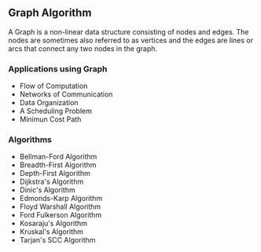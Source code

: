 ## Graph Algorithm

A Graph is a non-linear data structure consisting of nodes and edges. The nodes are sometimes also referred to as vertices and the edges are lines or arcs that connect any two nodes in the graph.

### Applications using Graph
- Flow of Computation
- Networks of Communication
- Data Organization
- A Scheduling Problem
- Minimun Cost Path

### Algorithms
- Bellman-Ford Algorithm
- Breadth-First Algorithm
- Depth-First Algorithm
- Dijkstra's Algorithm
- Dinic's Algorithm
- Edmonds-Karp Algorithm
- Floyd Warshall Algorithm
- Ford Fulkerson Algorithm
- Kosaraju's Algorithm
- Kruskal's Algorithm
- Tarjan's SCC Algorithm
